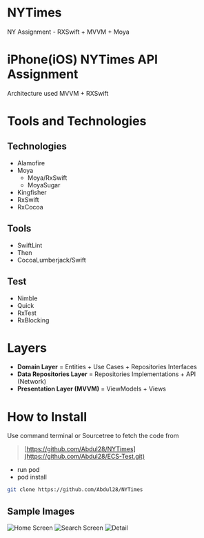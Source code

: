# NYTimes
NY Assignment  - RXSwift + MVVM + Moya


# iPhone(iOS) NYTimes API Assignment

Architecture used  MVVM + RXSwift

# Tools and Technologies

## Technologies
- Alamofire
- Moya
  - Moya/RxSwift
  - MoyaSugar
- Kingfisher
- RxSwift
- RxCocoa

## Tools
- SwiftLint
- Then
- CocoaLumberjack/Swift

## Test
- Nimble
- Quick
- RxTest
- RxBlocking

# Layers
- **Domain Layer** = Entities + Use Cases + Repositories Interfaces
- **Data Repositories Layer** = Repositories Implementations + API (Network)
- **Presentation Layer (MVVM)** = ViewModels + Views


# How to Install

Use command terminal or Sourcetree to fetch the code from 
> [https://github.com/Abdul28/NYTimes](https://github.com/Abdul28/ECS-Test.git)
- run pod
- pod install

```bash
git clone https://github.com/Abdul28/NYTimes

```

## Sample Images

![Home Screen](https://github.com/Abdul28/NYTimes/blob/main/NYTimes/NYTimes/Resources/Screenshots/screen1.png?raw=true)
![Search Screen](https://github.com/Abdul28/NYTimes/blob/main/NYTimes/NYTimes/Resources/Screenshots/screen2.png?raw=true)
![Detail](https://github.com/Abdul28/NYTimes/blob/main/NYTimes/NYTimes/Resources/Screenshots/screen3.png?raw=true)
